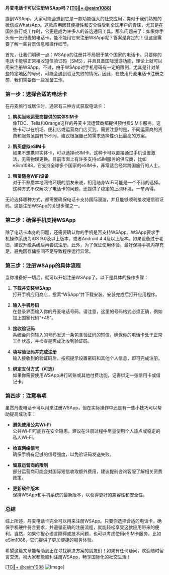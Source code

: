 **丹麦电话卡可以注册WSApp吗？[[TG💪+ @esim1088](https://t.me/s/esim1088)]**

提到WSApp，大家可能会想到它是一款功能强大的社交应用，类似于我们熟知的微信或WhatsApp。这款应用因其便捷性和安全性受到全球用户的青睐，尤其是在国外旅行或工作时，它更是成为许多人的首选通讯工具。那么问题来了：如果你手头有一张丹麦的电话卡，能不能用它来注册WSApp呢？答案是肯定的！但这里需要了解一些背景信息和操作细节。

首先，让我们明确一点：WSApp的注册并不局限于某个国家的电话卡。只要你的电话卡能够正常接收短信验证码（SMS），并且具备国际漫游功能，理论上就可以用来注册WSApp。不过，由于WSApp对手机号码有一定的限制，尤其是针对某些特定地区的号码，可能会遇到验证失败的情况。因此，在使用丹麦电话卡注册之前，我们需要做一些准备工作。

### **第一步：选择合适的电话卡**

在丹麦旅行或居住时，通常有三种方式获取电话卡：

1. **购买当地运营商提供的实体SIM卡**  
   像TDC、Telia和Orange这样的丹麦主流运营商都提供预付费SIM卡服务。这些卡可以在机场、便利店或运营商门店买到。需要注意的是，不同运营商的资费和服务范围有所不同，建议根据自己的需求选择性价比最高的方案。

2. **购买虚拟eSIM卡**  
   如果不想携带实体卡，可以选择eSIM卡。这种卡可以直接通过手机设置激活，无需物理更换。目前市面上有许多支持eSIM服务的供应商，比如eSim1088，它支持全球多个国家的eSIM卡，非常适合经常跨国旅行的人士。

3. **租赁随身WiFi设备**  
   对于不熟悉本地网络环境的朋友来说，租用随身WiFi可能是一个不错的选择。这种方式不仅解决了电话卡的问题，还提供了稳定的上网环境，一举两得。

无论选择哪种方式，都需要确保电话卡支持国际漫游，并且能够顺利接收短信验证码。这是注册WSApp的关键步骤之一。

### **第二步：确保手机支持WSApp**

除了电话卡本身的问题，还需要确认你的手机是否支持WSApp。WSApp要求手机操作系统为iOS 9.0及以上版本，或者Android 4.4及以上版本。如果设备过于老旧，建议升级系统后再尝试注册。此外，为了保证使用体验，最好保持手机内存充足，避免因存储空间不足导致程序运行异常。

### **第三步：注册WSApp的具体流程**

当你准备好一切后，就可以开始注册WSApp了。以下是具体的操作步骤：

1. **下载并安装WSApp**  
   打开手机应用商店，搜索“WSApp”并下载安装。安装完成后打开应用程序。

2. **输入手机号码**  
   在登录界面输入你的丹麦电话号码。请注意，这里的号码格式必须正确，例如加上国家代码“+45”。

3. **接收验证码**  
   系统会向你输入的号码发送一条包含验证码的短信。确保你的电话卡处于正常工作状态，并检查是否成功收到验证码。

4. **填写验证码并完成注册**  
   输入接收到的验证码后，按照提示设置密码和其他个人信息，即可完成注册。

5. **绑定支付方式（可选）**  
   如果你需要使用WSApp进行转账或其他付费功能，记得绑定一张信用卡或借记卡。

### **第四步：注意事项**

虽然丹麦电话卡可以用来注册WSApp，但在实际操作中还是有一些小技巧可以帮助提高成功率：

- **避免使用公共Wi-Fi**  
  公共Wi-Fi可能存在安全隐患，建议在注册过程中尽量使用个人热点或稳定的私人Wi-Fi。

- **检查网络信号**  
  确保手机有足够的信号强度，以免验证码发送失败。

- **留意运营商的限制**  
  部分运营商可能会对国际短信收取额外费用，建议提前咨询客服了解相关资费政策。

- **更新软件版本**  
  保持WSApp和手机系统的最新版本，以获得更好的兼容性和安全性。

### **总结**

综上所述，丹麦电话卡完全可以用来注册WSApp。只要你选择合适的电话卡，确保手机硬件符合要求，并遵循正确的注册流程，就能轻松享受这款应用带来的便利。当然，如果你担心语言障碍或技术问题，也可以考虑使用eSIM卡服务，比如eSim1088，它们提供了更加便捷的服务体验。

希望这篇文章能帮助到正在寻找解决方案的朋友们！如果有任何疑问，欢迎随时留言交流。祝大家都能顺利注册WSApp，畅享国际化的社交生活！

[[TG💪+ @esim1088](https://t.me/s/esim1088) ![Image](https://i.postimg.cc/4NQfJmqS/Snipaste-2025-05-13-00-14-12.png)]